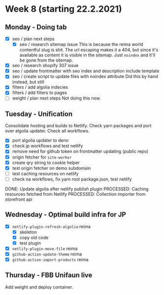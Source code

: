 # Week 8 (starting 22.2.2021)

## Monday - Doing tab

- [x] seo / plan next steps
  - [x] seo / research sitemap issue
    This is because the reima world contentful slug is shit. The url escaping makes it a 404, but since it's available as content it is visible in the sitemap. Just `noindex` and it'll be gone from the sitemap.
- [x] seo / research shopify 307 issue
- [x] seo / update frontmatter with seo index and description include template
- [x] seo / create script to update files with noindex attribute
  Did this by hand instead, but still
- [x] filters / add algolia indecies
- [x] filters / add filters to pages
- [ ] weight / plan next steps
  Not doing this now.

## Tuesday - Unification

Consolidate hosting and builds to Netlify. Check yarn packages and port over algolia updater. Check all workflows.

- [x] port algolia updater to deno
- [x] check jp workflows and test netlify
- [x] remove need for github token on frontmatter updating (public repo)
- [x] origin fetcher for `site-worker`
- [x] create qry string to cookie helper
- [x] test origin fetcher on demo subdomain
- [ ] test caching resources on netlify
- [ ] check na workflows, fix yarn root package.json, test netlify

DONE: Update algolia after netlify publish plugin
PROCESSED: Caching resources fetched from Netlify
PROCESSED: Collection importer from storefront api

## Wednesday - Optimal build infra for JP

- [x] `netlify-plugin-refresh-algolia` reima
  - [x] skeleton
  - [x] copy old code
  - [x] test plugin
- [x] `netlify-plugin-move-file` reima
- [x] `github-action-update-theme` reima
- [x] `github-action-import-products` reima

## Thursday - FBB Unifaun live

Add weight and deploy container.